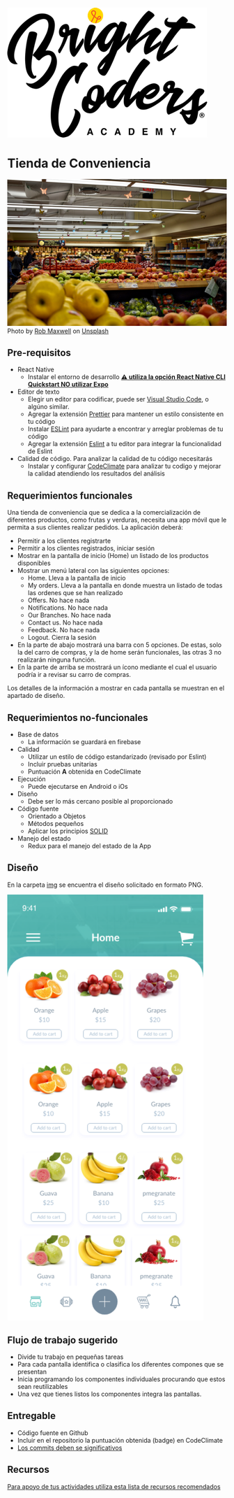 ![BrightCoders Logo](img/logo-bc.png)

# Tienda de Conveniencia

![Cover](img/cover.jpg)
<span>Photo by <a href="https://unsplash.com/@robmaxwell?utm_source=unsplash&amp;utm_medium=referral&amp;utm_content=creditCopyText">Rob Maxwell</a> on <a href="https://unsplash.com/s/photos/grocery?utm_source=unsplash&amp;utm_medium=referral&amp;utm_content=creditCopyText">Unsplash</a></span>

## Pre-requisitos
-  React Native
   - Instalar el entorno de desarrollo [**:warning: utiliza la opción React Native CLI Quickstart NO utilizar Expo**](https://reactnative.dev/docs/environment-setup)
- Editor de texto
  - Elegir un editor para codificar, puede ser [Visual Studio Code](https://code.visualstudio.com/), o algúno similar.
  - Agregar la extensión [Prettier](https://marketplace.visualstudio.com/items?itemName=esbenp.prettier-vscode) para mantener un estilo consistente en tu código
  - Instalar [ESLint](https://eslint.org/) para ayudarte a encontrar y arreglar problemas de tu código
  - Agregar la extensión [Eslint](https://marketplace.visualstudio.com/items?itemName=dbaeumer.vscode-eslint) a tu editor para integrar la funcionalidad de Eslint
- Calidad de código. Para analizar la calidad de tu código necesitarás
  - Instalar y configurar [CodeClimate](https://codeclimate.com/) para analizar tu codigo y mejorar la calidad atendiendo los resultados del análisis
  
## Requerimientos funcionales
  
  Una tienda de conveniencia que se dedica a la comercialización de diferentes productos, como frutas y verduras, necesita una app móvil que le permita a sus clientes realizar pedidos. La aplicación deberá:
  - Permitir a los clientes registrarte
  - Permitir a los clientes registrados, iniciar sesión
  - Mostrar en la pantalla de inicio (Home) un listado de los productos disponibles
  - Mostrar un menú lateral con las siguientes opciones:
    - Home. Lleva a la pantalla de inicio
    - My orders. Lleva a la pantalla en donde muestra un listado de todas las ordenes que se han realizado
    - Offers. No hace nada
    - Notifications. No hace nada
    - Our Branches. No hace nada
    - Contact us. No hace nada
    - Feedback. No hace nada
    - Logout. Cierra la sesión
  - En la parte de abajo mostrará una barra con 5 opciones. De estas, solo la del carro de compras, y la de home serán funcionales, las otras 3 no realizarán ninguna función.
  - En la parte de arriba se mostrará un ícono mediante el cual el usuario podría ir a revisar su carro de compras.
 
 Los detalles de la información a mostrar en cada pantalla se muestran en el apartado de diseño.
     
## Requerimientos no-funcionales
- Base de datos
   - La información se guardará en firebase
 - Calidad
   - Utilizar un estilo de código estandarizado (revisado por Eslint)
   - Incluir pruebas unitarias
   - Puntuación **A** obtenida en CodeClimate
- Ejecución 
   - Puede ejecutarse en Android o iOs
- Diseño
   - Debe ser lo más cercano posible al proporcionado
- Código fuente
   - Orientado a Objetos
   - Métodos pequeños
   - Aplicar los principios [SOLID](https://blog.usejournal.com/how-to-apply-solid-principles-in-react-applications-6c964091a982)
 - Manejo del estado
   - Redux para el manejo del estado de la App

## Diseño

En la carpeta [img](/img) se encuentra el diseño solicitado en formato PNG.

<img src="img/tienda-02.png" alt="tienda" width="450"/>

## Flujo de trabajo sugerido

- Divide tu trabajo en pequeñas tareas
- Para cada pantalla identifica o clasifica los diferentes compones que se presentan
- Inicia programando los componentes individuales procurando que estos sean reutilizables
- Una vez que tienes listos los componentes integra las pantallas.

## Entregable
- Código fuente en Github
- Incluir en el repositorio la puntuación obtenida (badge) en CodeClimate
- [Los commits deben se significativos](https://medium.com/better-programming/you-need-meaningful-commit-messages-d869e44e98d4)

## Recursos
[Para apoyo de tus actividades utiliza esta lista de recursos recomendados](https://github.com/bright-coders/commons/tree/master/topics/resources-react-native)
  
